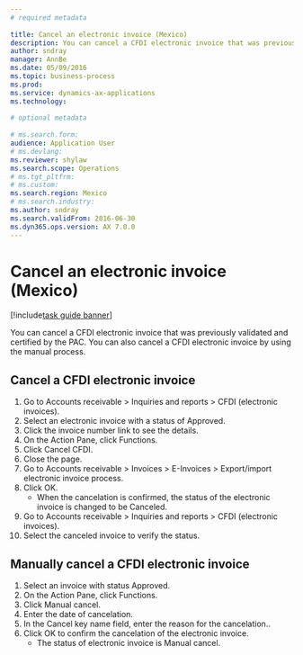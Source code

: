 ```yaml
--- 
# required metadata 
 
title: Cancel an electronic invoice (Mexico)
description: You can cancel a CFDI electronic invoice that was previously validated and certified by the PAC. 
author: sndray
manager: AnnBe 
ms.date: 05/09/2016
ms.topic: business-process 
ms.prod:  
ms.service: dynamics-ax-applications 
ms.technology:  
 
# optional metadata 
 
# ms.search.form:   
audience: Application User 
# ms.devlang:  
ms.reviewer: shylaw
ms.search.scope: Operations 
# ms.tgt_pltfrm:  
# ms.custom:  
ms.search.region: Mexico
# ms.search.industry: 
ms.author: sndray
ms.search.validFrom: 2016-06-30 
ms.dyn365.ops.version: AX 7.0.0 
---
```

# Cancel an electronic invoice (Mexico)

[!include[task guide banner](../../includes/task-guide-banner.md)]

You can cancel a CFDI electronic invoice that was previously validated and certified by the PAC. You can also cancel a CFDI electronic invoice by using the manual process.


## Cancel a CFDI electronic invoice
1. Go to Accounts receivable > Inquiries and reports > CFDI (electronic invoices).
2. Select an electronic invoice with a status of Approved.
3. Click the invoice number link to see the details.
4. On the Action Pane, click Functions.
5. Click Cancel CFDI.
6. Close the page.
7. Go to Accounts receivable > Invoices > E-Invoices > Export/import electronic invoice process.
8. Click OK.
    * When the cancelation is confirmed, the status of the electronic invoice is changed to be Canceled.  
9. Go to Accounts receivable > Inquiries and reports > CFDI (electronic invoices).
10. Select the canceled invoice to verify the status.

## Manually cancel a CFDI electronic invoice
1. Select an invoice with status Approved.
2. On the Action Pane, click Functions.
3. Click Manual cancel.
4. Enter the date of cancelation.
5. In the Cancel key name field, enter the reason for the cancelation..
6. Click OK to confirm the cancelation of the electronic invoice.
    * The status of electronic invoice is Manual cancel.  

